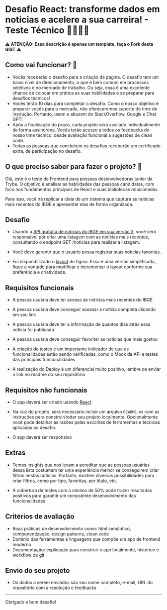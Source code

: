 # Desafio React: transforme dados em notícias e acelere a sua carreira! - Teste Técnico 👩‍💻👨‍💻


⚠️  **ATENÇÃO: Essa descrição é apenas um template, faça o Fork desta GIST** ⚠️ 

## Como vai funcionar? 🤔

- Vocês receberão o desafio para a criação da página. O desafio tem um baixo nível de direcionamento, o que é bem comum em processos seletivos e no mercado de trabalho. Ou seja, essa é uma excelente chance de colocar em prática as suas habilidades e se preparar para desafios técnicos!
- Vocês terão 10 dias para completar o desafio. Como o nosso objetivo é preparar vocês para o mercado, não ofereceremos suporte do time de instrução. Portanto, usem e abusem do StackOverflow, Google e Chat GPT!
- Após a finalização do prazo, cada projeto será avaliado individualmente de forma assíncrona. Vocês terão acesso a todos os feedbacks do nosso time técnico: desde avaliação funcional a sugestões de clean code.
- Todas as pessoas que concluírem os desafios receberão um certificado extra, de participação no desafio.  

## O que preciso saber para fazer o projeto? 🤔

Olá, este é o teste de Frontend para pessoas desenvolvedoras junior da Trybe. O objetivo é analisar as habilidades das pessoas candidatas, com foco nos fundamentos principais de React e suas bibliotecas relacionadas.

Para isso, você irá replicar a ideia de um sistema que captura as notícias mais recentes do IBGE e apresentar elas de forma organizada.

## Desafio

- Usando a [API gratuita de notícias do IBGE em sua versão 3](https://servicodados.ibge.gov.br/api/v3/noticias/?qtd=100), você será responsável por criar uma listagem com as notícias mais recentes, consultando o endpoint GET /noticias para realizar a listagem.

- Você deve garantir que o usuário possa registrar suas notícias favoritas.

- Foi disponibilizado o [layout](https://www.figma.com/file/KAzG24r3c9QCowMCi1LgTl/News-Website-UI-and-Presentation-for-Opportunists-(Community)?type=design&node-id=0%3A1&mode=design&t=DTXcku32oJLZDG1o-1) do figma. Essa é uma versão simplificada, fique a vontade para modificar e incrementar o layout conforme sua preferência e criatividade.

## Requisitos funcionais

- A pessoa usuária deve ter acesso às notícias mais recentes do IBGE

- A pessoa usuária deve conseguir acessar a notícia completa clicando em seu link

- A pessoa usuária deve ter a informação de quantos dias atrás essa notícia foi publicada

- A pessoa usuária deve conseguir favoritar as notícias que mais gostou

- A criação de testes é um importante indicador de que as funcionalidades estão sendo verificadas, como o Mock da API e testes das principais funcionalidades

- A realização do Deploy é um diferencial muito positivo, lembre de enviar o link no readme do seu repositório

## Requisitos não funcionais

- O app deverá ser criado usando [React](https://reactjs.org/)

- Na raiz do projeto, será necessário incluir um arquivo `README.md` com as instruções para construir/rodar seu projeto localmente. Opcionalmente você pode detalhar as razões pelas escolhas de ferramentas e técnicas aplicadas ao desafio.

- O app deverá ser responsivo

## Extras

- Temos insights que nos levam a acreditar que as pessoas usuárias dessa lista costumam ter uma experiência melhor se conseguirem criar filtros nestas notícias. Portanto, existem diversas possibilidades para criar filtros, como por tipo, favoritas, por título, etc.

- A cobertura de testes com o mínimo de 50% pode trazer resultados positivos para garantir um consistente desenvolvimento das funcionalidades

## Critérios de avaliação

- Boas práticas de desenvolvimento como: html semântico, componentização, design patterns, clean code
- Domínio das ferramentas e linguagens que compõe um app de frontend moderno
- Documentação: explicação para construir o app localmente, histórico e workflow de git

## Envio do seu projeto

- Os dados a serem enviados são seu nome completo, e-mail, URL do repositório com a resolução e feedbacks

---
Obrigado e bom desafio!

